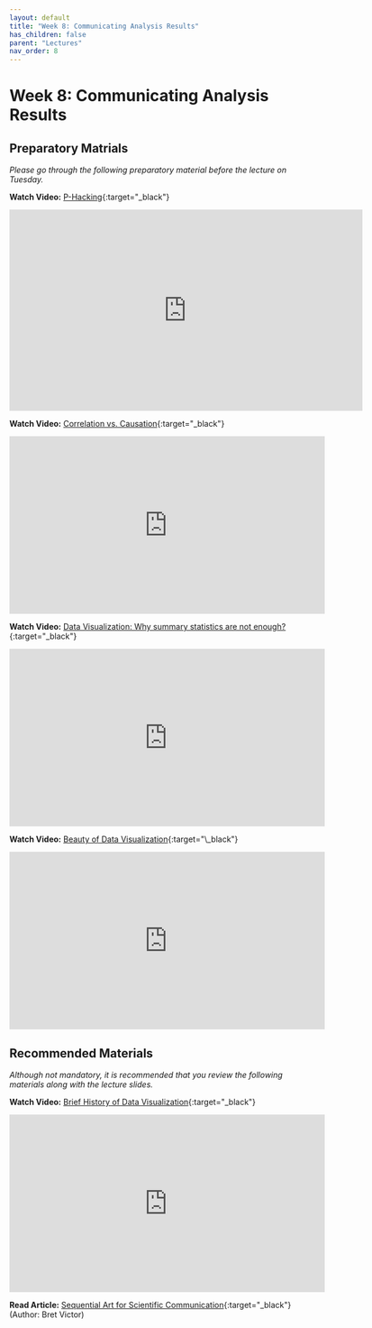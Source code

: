 ```yaml
---
layout: default
title: "Week 8: Communicating Analysis Results"
has_children: false
parent: "Lectures"
nav_order: 8
---
```


# Week 8: Communicating Analysis Results

## Preparatory Matrials

_Please go through the following preparatory material before the lecture on Tuesday._

**Watch Video:** [P-Hacking](https://youtu.be/42QuXLucH3Q?si=j7sjku0sI0gOEHhU){:target="\_black"}

<iframe width="627" height="357" src="https://www.youtube.com/embed/42QuXLucH3Q?si=j7sjku0sI0gOEHhU" title="P-Hacking | Veritasium" frameborder="0" allow="accelerometer; autoplay; clipboard-write; encrypted-media; gyroscope; picture-in-picture; web-share" allowfullscreen></iframe>

**Watch Video:** [Correlation vs. Causation](https://youtu.be/VMUQSMFGBDo?si=cCu6XSPMomayYYO1){:target="\_black"}

<iframe width="560" height="315" src="https://www.youtube.com/embed/VMUQSMFGBDo?si=cCu6XSPMomayYYO1" title="Correlation vs. Causation | DecisionSkills" frameborder="0" allow="accelerometer; autoplay; clipboard-write; encrypted-media; gyroscope; picture-in-picture; web-share" allowfullscreen></iframe>

**Watch Video:** [Data Visualization: Why summary statistics are not enough?](https://youtu.be/RbHCeANCbW0?si=M7fh5bnccKNt_InB){:target="\_black"}

<iframe width="560" height="315" src="https://www.youtube.com/embed/RbHCeANCbW0?si=M7fh5bnccKNt_InB" title="Data Visualization: Why summary statistics are not enough? | eagereyes" frameborder="0" allow="accelerometer; autoplay; clipboard-write; encrypted-media; gyroscope; picture-in-picture; web-share" allowfullscreen></iframe>

**Watch Video:** [Beauty of Data Visualization](https://youtu.be/5Zg-C8AAIGg?si=h7HAwnpFd5oN_3J_){:target="\_black"}

<iframe width="560" height="315" src="https://www.youtube.com/embed/5Zg-C8AAIGg?si=h7HAwnpFd5oN_3J_" title="Beauty of Data Visualization | TED-Ed" frameborder="0" allow="accelerometer; autoplay; clipboard-write; encrypted-media; gyroscope; picture-in-picture; web-share" allowfullscreen></iframe>

## Recommended Materials

_Although not mandatory, it is recommended that you review the following materials along with the lecture slides._

**Watch Video:** [Brief History of Data Visualization](https://youtu.be/N00g9Q9stBo?si=xKIQ-rto57RBXGGk){:target="\_black"}

<iframe width="560" height="315" src="https://www.youtube.com/embed/N00g9Q9stBo?si=xKIQ-rto57RBXGGk" title="Brief History of Data Visualization | Stanford" frameborder="0" allow="accelerometer; autoplay; clipboard-write; encrypted-media; gyroscope; picture-in-picture; web-share" allowfullscreen></iframe>

**Read Article:** [Sequential Art for Scientific Communication](http://worrydream.com/ScientificCommunicationAsSequentialArt/){:target="\_black"} (Author: Bret Victor)